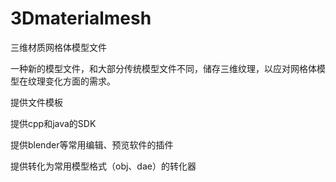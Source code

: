 # 3Dmaterialmesh
三维材质网格体模型文件

一种新的模型文件，和大部分传统模型文件不同，储存三维纹理，以应对网格体模型在纹理变化方面的需求。


提供文件模板

提供cpp和java的SDK

提供blender等常用编辑、预览软件的插件

提供转化为常用模型格式（obj、dae）的转化器
